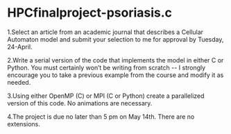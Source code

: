 # HPCfinalproject-psoriasis.c

1.Select an article from an academic journal that describes a Cellular Automaton model and submit your selection to me for approval by Tuesday, 24-April.

2.Write a serial version of the code that implements the model in either C or Python. You must certainly won’t be writing from scratch -- I strongly encourage you to take a previous example from the course and modify it as needed. 

3.Using either OpenMP (C) or MPI (C or Python) create a parallelized version of this code. No animations are necessary.  

4.The project is due no later than 5 pm on May 14th. There are no extensions. 
